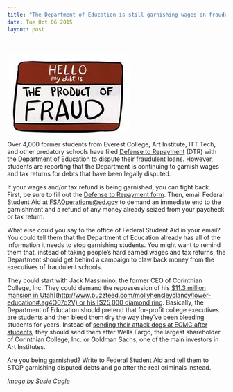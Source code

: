 ```yaml
---
title: "The Department of Education is still garnishing wages on fraudulent debts. Here’s how to tell them to stop garnishing you."
date: Tue Oct 06 2015
layout: post

---
```


![alt](/assets/images/2015/10/fraud.jpg)

Over 4,000 former students from Everest College, Art Institute, ITT Tech, and other predatory schools have filed [Defense to Repayment](http://) (DTR) with the Department of Education to dispute their fraudulent loans. However, students are reporting that the Department is continuing to garnish wages and tax returns for debts that have been legally disputed.

If your wages and/or tax refund is being garnished, you can fight back. First, be sure to fill out the [Defense to Repayment form](http://debtcollective.org/defense-to-repayment). Then, email Federal Student Aid at <FSAOperations@ed.gov> to demand an immediate end to the garnishment and a refund of any money already seized from your paycheck or tax return. 

What else could you say to the office of Federal Student Aid in your email? You could tell them that the Department of Education already has all of the information it needs to stop garnishing students. You might want to remind them that, instead of taking people’s hard earned wages and tax returns, the Department should get behind a campaign to claw back money from the executives of fraudulent schools. 

They could start with Jack Massimino, the former CEO of Corinthian College, Inc. They could demand the repossession of his [$11.3 million mansion in Utah](http://www.buzzfeed.com/mollyhensleyclancy/lower-education#.ag4O07o2V) or his [$25,000 diamond ring](http://triblive.com/x/pittsburghtrib/news/s_691468.html#axzz3mtRGKTyc). Basically, the Department of Education should pretend that for-profit college executives are students and then bleed them dry the way they’ve been bleeding students for years. Instead of [sending their attack dogs at ECMC after students](http://www.nytimes.com/2014/01/02/us/loan-monitor-is-accused-of-ruthless-tactics-on-student-debt.html), they should send them after Wells Fargo, the largest shareholder of Corinthian College, Inc. or Goldman Sachs, one of the main investors in Art Institutes. 

Are you being garnished? Write to Federal Student Aid and tell them to STOP garnishing disputed debts and go after the real criminals instead. 


[*Image by Susie Cagle*](http://fusion.net/story/204007/students-ruined-by-for-profit-colleges-fight-back/)



